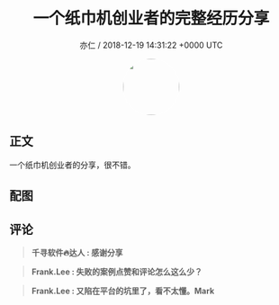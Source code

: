 <h1 align="center">一个纸巾机创业者的完整经历分享</h1>
<p align="center">
    <a>亦仁 / 2018-12-19 14:31:22 &#43;0000 UTC</a>
</p>

<div align="center">
    <img src="https://images.zsxq.com/Fn3NQqCN8nuGF86yZPXSbEsl0mb3?e=1590940799&amp;token=kIxbL07-8jAj8w1n4s9zv64FuZZNEATmlU_Vm6zD:pfbNc8W3hS0oYG_hyXXh_rHMHuc=" width="100" height="100" style="border:1px solid;border-radius:50%; color:#ffffff"/>
</div>

## 正文

<div>
 

一个纸巾机创业者的分享，很不错。

</div>

## 配图
<div class="image" align="center">

</div>

## 评论

<div align="left">
<div>

<blockquote >
<span> <strong>千寻软件🔥达人 : 感谢分享 </strong></span>
</blockquote>

<blockquote >
<span> <strong>Frank.Lee : 失败的案例点赞和评论怎么这么少？ </strong></span>
</blockquote>

<blockquote >
<span> <strong>Frank.Lee : 又陷在平台的坑里了，看不太懂。Mark </strong></span>
</blockquote>

</div>
</div>